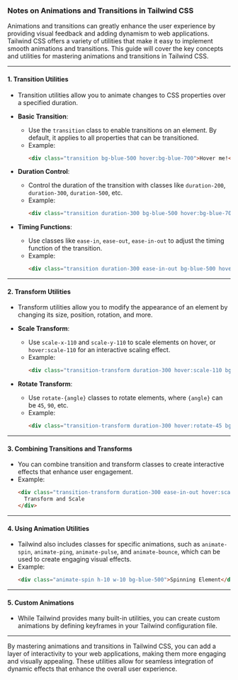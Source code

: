### Notes on Animations and Transitions in Tailwind CSS

Animations and transitions can greatly enhance the user experience by providing visual feedback and adding dynamism to web applications. Tailwind CSS offers a variety of utilities that make it easy to implement smooth animations and transitions. This guide will cover the key concepts and utilities for mastering animations and transitions in Tailwind CSS.

---

#### 1. **Transition Utilities**
   - Transition utilities allow you to animate changes to CSS properties over a specified duration.

   - **Basic Transition**:
     - Use the `transition` class to enable transitions on an element. By default, it applies to all properties that can be transitioned.
     - Example:
       ```html
       <div class="transition bg-blue-500 hover:bg-blue-700">Hover me!</div>
       ```

   - **Duration Control**:
     - Control the duration of the transition with classes like `duration-200`, `duration-300`, `duration-500`, etc.
     - Example:
       ```html
       <div class="transition duration-300 bg-blue-500 hover:bg-blue-700">Smooth transition</div>
       ```

   - **Timing Functions**:
     - Use classes like `ease-in`, `ease-out`, `ease-in-out` to adjust the timing function of the transition.
     - Example:
       ```html
       <div class="transition duration-300 ease-in-out bg-blue-500 hover:bg-blue-700">Timing function</div>
       ```

---

#### 2. **Transform Utilities**
   - Transform utilities allow you to modify the appearance of an element by changing its size, position, rotation, and more.

   - **Scale Transform**:
     - Use `scale-x-110` and `scale-y-110` to scale elements on hover, or `hover:scale-110` for an interactive scaling effect.
     - Example:
       ```html
       <div class="transition-transform duration-300 hover:scale-110 bg-blue-500">Scale on hover</div>
       ```

   - **Rotate Transform**:
     - Use `rotate-{angle}` classes to rotate elements, where `{angle}` can be `45`, `90`, etc.
     - Example:
       ```html
       <div class="transition-transform duration-300 hover:rotate-45 bg-blue-500">Rotate on hover</div>
       ```

---

#### 3. **Combining Transitions and Transforms**
   - You can combine transition and transform classes to create interactive effects that enhance user engagement.
   - Example:
     ```html
     <div class="transition-transform duration-300 ease-in-out hover:scale-110 hover:rotate-45 bg-blue-500">
       Transform and Scale
     </div>
     ```

---

#### 4. **Using Animation Utilities**
   - Tailwind also includes classes for specific animations, such as `animate-spin`, `animate-ping`, `animate-pulse`, and `animate-bounce`, which can be used to create engaging visual effects.
   - Example:
     ```html
     <div class="animate-spin h-10 w-10 bg-blue-500">Spinning Element</div>
     ```

---

#### 5. **Custom Animations**
   - While Tailwind provides many built-in utilities, you can create custom animations by defining keyframes in your Tailwind configuration file.

---

By mastering animations and transitions in Tailwind CSS, you can add a layer of interactivity to your web applications, making them more engaging and visually appealing. These utilities allow for seamless integration of dynamic effects that enhance the overall user experience.